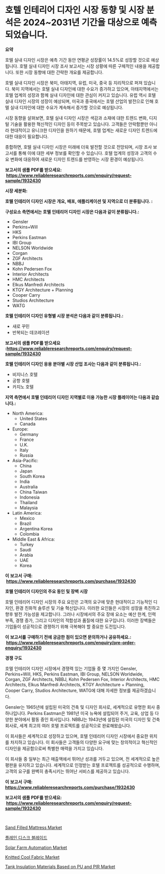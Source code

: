 <p><h1>호텔 인테리어 디자인 시장 동향 및 시장 분석은 2024~2031년 기간을 대상으로 예측되었습니다.</h1></p><p><strong>요약</strong></p>
<p><p>호텔 실내 디자인 시장은 예측 기간 동안 연평균 성장률이 14.5%로 성장할 것으로 예상됩니다. 호텔 실내 디자인 시장 조사 보고서는 시장 상황에 따른 구체적인 내용을 제공합니다. 또한 시장 동향에 대한 간략한 개요를 제공합니다. </p><p>호텔 실내 디자인 시장은 북미, 아태지역, 유럽, 미국, 중국 등 지리적으로 퍼져 있습니다. 북미 지역에서는 호텔 실내 디자인에 대한 수요가 증가하고 있으며, 아태지역에서는 호텔 업계의 성장과 함께 실내 디자인에 대한 관심이 커지고 있습니다. 유럽 역시 호텔 실내 디자인 시장의 성장이 예상되며, 미국과 중국에서는 호텔 산업의 발전으로 인해 호텔 실내 디자인에 대한 수요가 계속해서 증가할 것으로 예상됩니다.</p><p>시장 동향을 살펴보면, 호텔 실내 디자인 시장은 색감과 소재에 대한 트렌드 변화, 디지털 기술을 활용한 혁신적인 디자인 등이 주목받고 있습니다. 고객들은 안락함뿐만 아니라 현대적이고 유니크한 디자인을 원하기 때문에, 호텔 업계는 새로운 디자인 트렌드에 대한 대응이 필요합니다.</p><p>종합하면, 호텔 실내 디자인 시장은 미래에 더욱 발전할 것으로 전망되며, 시장 조사 보고서를 통해 이에 대한 세부 정보를 확인할 수 있습니다. 호텔 업계의 성장과 고객의 수요 변화에 대응하여 새로운 디자인 트렌드를 반영하는 시장 환경이 예상됩니다.</p></p>
<p><strong>보고서의 샘플 PDF를 받으세요: &nbsp;<a href="https://www.reliableresearchreports.com/enquiry/request-sample/1932430">https://www.reliableresearchreports.com/enquiry/request-sample/1932430</a></strong></p>
<p><strong>시장 세분화:</strong></p>
<p><strong> 호텔 인테리어 디자인 시장은 개요, 배포, 애플리케이션 및 지역으로 더 분류됩니다. :</strong></p>
<p><strong>구성요소 측면에서는 호텔 인테리어 디자인 시장은 다음과 같이 분류됩니다.:</strong></p>
<p><ul><li>Gensler</li><li>Perkins+Will</li><li>HKS</li><li>Perkins Eastman</li><li>IBI Group</li><li>NELSON Worldwide</li><li>Corgan</li><li>ZGF Architects</li><li>NBBJ</li><li>Kohn Pedersen Fox</li><li>Interior Architects</li><li>HMC Architects</li><li>Elkus Manfredi Architects</li><li>KTGY Architecture + Planning</li><li>Cooper Carry</li><li>Studios Architecture</li><li>WATG</li></ul></p>
<p><strong> 호텔 인테리어 디자인 유형별 시장 분석은 다음과 같이 분류됩니다.:</strong></p>
<p><ul><li>새로 꾸민</li><li>반복되는 데코레이션</li></ul></p>
<p><strong>보고서의 샘플 PDF를 받으세요 :<a href="https://www.reliableresearchreports.com/enquiry/request-sample/1932430">https://www.reliableresearchreports.com/enquiry/request-sample/1932430</a></strong></p>
<p><strong> 호텔 인테리어 디자인 응용 분야별 시장 산업 조사는 다음과 같이 분류됩니다.:</strong></p>
<p><ul><li>비지니스 호텔</li><li>공항 호텔</li><li>카지노 호텔</li></ul></p>
<p><strong>지역 측면에서 호텔 인테리어 디자인 지역별로 이용 가능한 시장 플레이어는 다음과 같습니다.:</strong></p>
<p><ul>
    <li>
        North America:
        <ul>
            <li>United States</li>
            <li>Canada</li>
        </ul>
    </li>
    <li>
        Europe:
        <ul>
            <li>Germany</li>
            <li>France</li>
            <li>U.K.</li>
            <li>Italy</li>
            <li>Russia</li>
        </ul>
    </li>
    <li>
        Asia-Pacific:
        <ul>
            <li>China</li>
            <li>Japan</li>
            <li>South Korea</li>
            <li>India</li>
            <li>Australia</li>
            <li>China Taiwan</li>
            <li>Indonesia</li>
            <li>Thailand</li>
            <li>Malaysia</li>
        </ul>
    </li>
    <li>
        Latin America:
        <ul>
            <li>Mexico</li>
            <li>Brazil</li>
            <li>Argentina Korea</li>
            <li>Colombia</li>
        </ul>
    </li>
    <li>
        Middle East & Africa:
        <ul>
            <li>Turkey</li>
            <li>Saudi</li>
            <li>Arabia</li>
            <li>UAE</li>
            <li>Korea</li>
        </ul>
    </li>
    </ul></p>
<p><strong>이 보고서 구매: &nbsp;<a href="https://www.reliableresearchreports.com/purchase/1932430">https://www.reliableresearchreports.com/purchase/1932430</a></strong></p>
<p><strong>호텔 인테리어 디자인의 주요 동인 및 장벽 시장</strong></p>
<p><p>호텔 인테리어 디자인 시장의 주요 요인은 고객의 요구에 맞춘 현대적이고 기능적인 디자인, 환경 친화적 솔루션 및 기술 혁신입니다. 이러한 요인들은 시장의 성장을 촉진하고 향후 발전 가능성을 제고합니다. 그러나 시장에서의 주요 장애 요소는 예산 한계, 인력 부족, 경쟁 증가, 그리고 디자인의 적합성과 품질에 대한 요구입니다. 이러한 장벽들은 기업들이 성공적으로 경쟁하기 위해 극복해야 할 중요한 도전입니다.</p></p>
<p><strong>이 보고서를 구매하기 전에 궁금한 점이 있으면 문의하거나 공유하세요.: &nbsp;<a href="https://www.reliableresearchreports.com/enquiry/pre-order-enquiry/1932430">https://www.reliableresearchreports.com/enquiry/pre-order-enquiry/1932430</a></strong></p>
<p><strong>경쟁 구도</strong></p>
<p><p>호텔 인테리어 디자인 시장에서 경쟁력 있는 기업들 중 몇 가지인 Gensler, Perkins+Will, HKS, Perkins Eastman, IBI Group, NELSON Worldwide, Corgan, ZGF Architects, NBBJ, Kohn Pedersen Fox, Interior Architects, HMC Architects, Elkus Manfredi Architects, KTGY Architecture + Planning, Cooper Carry, Studios Architecture, WATG에 대해 자세한 정보를 제공하겠습니다.</p><p>Gensler는 1965년에 설립된 미국의 건축 및 디자인 회사로, 세계적으로 유명한 회사 중 하나입니다. Perkins Eastman은 1981년 미국 뉴욕에 설립되어 주거, 교육, 상업 등 다양한 분야에서 활동 중인 회사입니다. NBBJ는 1943년에 설립된 미국의 디자인 및 건축 회사로, 세계 최고의 여러 호텔 프로젝트를 성공적으로 완료해왔습니다.</p><p>이 회사들은 세계적으로 성장하고 있으며, 호텔 인테리어 디자인 시장에서 중요한 위치를 차지하고 있습니다. 이 회사들은 고객들의 다양한 요구에 맞는 창의적이고 혁신적인 디자인을 제공함으로써 특별한 매력을 가지고 있습니다.</p><p>이 회사들 중 일부는 최근 매출액에서 뛰어난 성과를 거두고 있으며, 전 세계적으로 높은 평판을 유지하고 있습니다. 세계적으로 인정받는 호텔 프로젝트를 성공적으로 수행하며, 고객의 요구를 완벽히 충족시키는 뛰어난 서비스를 제공하고 있습니다.</p></p>
<p><strong>이 보고서 구매: &nbsp; <a href="https://www.reliableresearchreports.com/purchase/1932430">https://www.reliableresearchreports.com/purchase/1932430</a></strong></p>
<p><strong>보고서의 샘플 PDF를 받으세요: &nbsp;<a href="https://www.reliableresearchreports.com/enquiry/request-sample/1932430">https://www.reliableresearchreports.com/enquiry/request-sample/1932430</a></strong><strong></strong></p>
<p>&nbsp;</p>
<p><p><a href="https://github.com/vimar16th/Market-Research-Report-List-3/blob/main/sand-filled-mattress-market.md">Sand Filled Mattress Market</a></p><p><a href="https://github.com/vsnao330707/Market-Research-Report-List-1/blob/main/9450358193827.md">플레인 디스크 블레이드</a></p><p><a href="https://issuu.com/reportprime-2/docs/solar-farm-automation-market-size-2030.pptx">Solar Farm Automation Market</a></p><p><a href="https://shimmer-gardenia-37a.notion.site/Knitted-Cool-Fabric-Market-Analysis-and-Market-Size-Global-Industry-Overview-Market-Segmentation-a-bc0915d8ca094bf78ab358bd8a4f415b">Knitted Cool Fabric Market</a></p><p><a href="https://unruly-ladybug-44b.notion.site/Tank-Insulation-Materials-Based-on-PU-and-PIR-Market-Research-Report-Reveals-The-Latest-Trends-And-O-5da9636909b143c3a3f6d4dc5a7d1124">Tank Insulation Materials Based on PU and PIR Market</a></p></p>